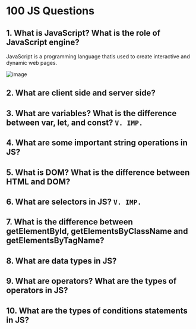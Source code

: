# 100 JS Questions

## 1. What is JavaScript? What is the role of JavaScript engine?

JavaScript is a programming language thatis used to create interactive and dynamic web pages.

![image](https://github.com/user-attachments/assets/479479db-ebd7-4b2f-a0b5-833cff25fa92)

## 2. What are client side and server side?

## 3. What are variables? What is the difference between var, let, and const? `V. IMP.`

## 4. What are some important string operations in JS?

## 5. What is DOM? What is the difference between HTML and DOM?

## 6. What are selectors in JS? `V. IMP.`

## 7. What is the difference between getElementById, getElementsByClassName and getElementsByTagName?

## 8. What are data types in JS?

## 9. What are operators? What are the types of operators in JS?

## 10. What are the types of conditions statements in JS?
